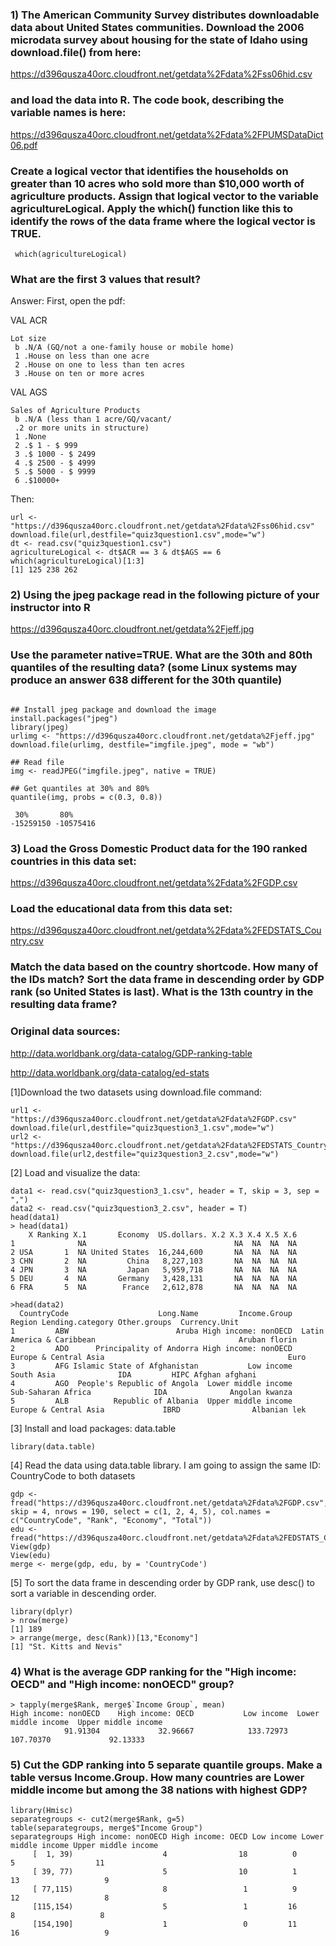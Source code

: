 ### 1) The American Community Survey distributes downloadable data about United States communities. Download the 2006 microdata survey about housing for the state of Idaho using download.file() from here:

https://d396qusza40orc.cloudfront.net/getdata%2Fdata%2Fss06hid.csv

### and load the data into R. The code book, describing the variable names is here:

https://d396qusza40orc.cloudfront.net/getdata%2Fdata%2FPUMSDataDict06.pdf

### Create a logical vector that identifies the households on greater than 10 acres who sold more than $10,000 worth of agriculture products. Assign that logical vector to the variable agricultureLogical. Apply the which() function like this to identify the rows of the data frame where the logical vector is TRUE.

```[javascript]
 which(agricultureLogical)
```
### What are the first 3 values that result?
Answer:
First, open the pdf:

VAL ACR
```[javascript]
Lot size
 b .N/A (GQ/not a one-family house or mobile home)
 1 .House on less than one acre
 2 .House on one to less than ten acres
 3 .House on ten or more acres
```
VAL AGS
```[javascript]
Sales of Agriculture Products
 b .N/A (less than 1 acre/GQ/vacant/
 .2 or more units in structure)
 1 .None
 2 .$ 1 - $ 999
 3 .$ 1000 - $ 2499
 4 .$ 2500 - $ 4999
 5 .$ 5000 - $ 9999
 6 .$10000+
 ```
 
Then: 
```[javascript]
url <- "https://d396qusza40orc.cloudfront.net/getdata%2Fdata%2Fss06hid.csv"
download.file(url,destfile="quiz3question1.csv",mode="w")
dt <- read.csv("quiz3question1.csv")
agricultureLogical <- dt$ACR == 3 & dt$AGS == 6
which(agricultureLogical)[1:3]
[1] 125 238 262
```

### 2) Using the jpeg package read in the following picture of your instructor into R

https://d396qusza40orc.cloudfront.net/getdata%2Fjeff.jpg

### Use the parameter native=TRUE. What are the 30th and 80th quantiles of the resulting data? (some Linux systems may produce an answer 638 different for the 30th quantile)

```[javascript]

## Install jpeg package and download the image
install.packages("jpeg")
library(jpeg)
urlimg <- "https://d396qusza40orc.cloudfront.net/getdata%2Fjeff.jpg"
download.file(urlimg, destfile="imgfile.jpeg", mode = "wb")

## Read file
img <- readJPEG("imgfile.jpeg", native = TRUE)

## Get quantiles at 30% and 80%
quantile(img, probs = c(0.3, 0.8)) 

 30%       80% 
-15259150 -10575416 
```
### 3) Load the Gross Domestic Product data for the 190 ranked countries in this data set:

https://d396qusza40orc.cloudfront.net/getdata%2Fdata%2FGDP.csv

### Load the educational data from this data set:

https://d396qusza40orc.cloudfront.net/getdata%2Fdata%2FEDSTATS_Country.csv

### Match the data based on the country shortcode. How many of the IDs match? Sort the data frame in descending order by GDP rank (so United States is last). What is the 13th country in the resulting data frame?

### Original data sources:

http://data.worldbank.org/data-catalog/GDP-ranking-table

http://data.worldbank.org/data-catalog/ed-stats

[1]Download the two datasets using download.file command:
```[javascript]
url1 <- "https://d396qusza40orc.cloudfront.net/getdata%2Fdata%2FGDP.csv"
download.file(url,destfile="quiz3question3_1.csv",mode="w")
url2 <- "https://d396qusza40orc.cloudfront.net/getdata%2Fdata%2FEDSTATS_Country.csv"
download.file(url2,destfile="quiz3question3_2.csv",mode="w")
```
[2] Load and visualize the data:
```[javascript]
data1 <- read.csv("quiz3question3_1.csv", header = T, skip = 3, sep = ",")
data2 <- read.csv("quiz3question3_2.csv", header = T)
head(data1)
> head(data1)
    X Ranking X.1       Economy  US.dollars. X.2 X.3 X.4 X.5 X.6
1              NA                                 NA  NA  NA  NA
2 USA       1  NA United States  16,244,600       NA  NA  NA  NA
3 CHN       2  NA         China   8,227,103       NA  NA  NA  NA
4 JPN       3  NA         Japan   5,959,718       NA  NA  NA  NA
5 DEU       4  NA       Germany   3,428,131       NA  NA  NA  NA
6 FRA       5  NA        France   2,612,878       NA  NA  NA  NA

>head(data2)
  CountryCode                    Long.Name         Income.Group                     Region Lending.category Other.groups  Currency.Unit
1         ABW                        Aruba High income: nonOECD  Latin America & Caribbean                                Aruban florin
2         ADO      Principality of Andorra High income: nonOECD      Europe & Central Asia                                         Euro
3         AFG Islamic State of Afghanistan           Low income                 South Asia              IDA         HIPC Afghan afghani
4         AGO  People's Republic of Angola  Lower middle income         Sub-Saharan Africa              IDA              Angolan kwanza
5         ALB          Republic of Albania  Upper middle income      Europe & Central Asia             IBRD                Albanian lek
```
[3] Install and load packages: data.table
```[javascript]
library(data.table)
```
[4] Read the data using data.table library. I am going to assign the same ID: CountryCode to both datasets
```[javascript]
gdp <- fread("https://d396qusza40orc.cloudfront.net/getdata%2Fdata%2FGDP.csv", skip = 4, nrows = 190, select = c(1, 2, 4, 5), col.names = c("CountryCode", "Rank", "Economy", "Total"))
edu <- fread("https://d396qusza40orc.cloudfront.net/getdata%2Fdata%2FEDSTATS_Country.csv")
View(gdp)
View(edu)
merge <- merge(gdp, edu, by = 'CountryCode')
```
[5] To sort the data frame in descending order by GDP rank, use desc() to sort a variable in descending order.
```[javascript]
library(dplyr)
> nrow(merge)
[1] 189
> arrange(merge, desc(Rank))[13,"Economy"]
[1] "St. Kitts and Nevis"
```

### 4) What is the average GDP ranking for the "High income: OECD" and "High income: nonOECD" group?
```[javascript]
> tapply(merge$Rank, merge$`Income Group`, mean)
High income: nonOECD    High income: OECD           Low income  Lower middle income  Upper middle income 
            91.91304             32.96667            133.72973            107.70370             92.13333 
```

### 5) Cut the GDP ranking into 5 separate quantile groups. Make a table versus Income.Group. How many countries are Lower middle income but among the 38 nations with highest GDP?
```[javascript]
library(Hmisc)
separategroups <- cut2(merge$Rank, g=5)
table(separategroups, merge$"Income Group")  
separategroups High income: nonOECD High income: OECD Low income Lower middle income Upper middle income
     [  1, 39)                    4                18          0                   5                  11
     [ 39, 77)                    5                10          1                  13                   9
     [ 77,115)                    8                 1          9                  12                   8
     [115,154)                    5                 1         16                   8                   8
     [154,190]                    1                 0         11                  16                   9
```
